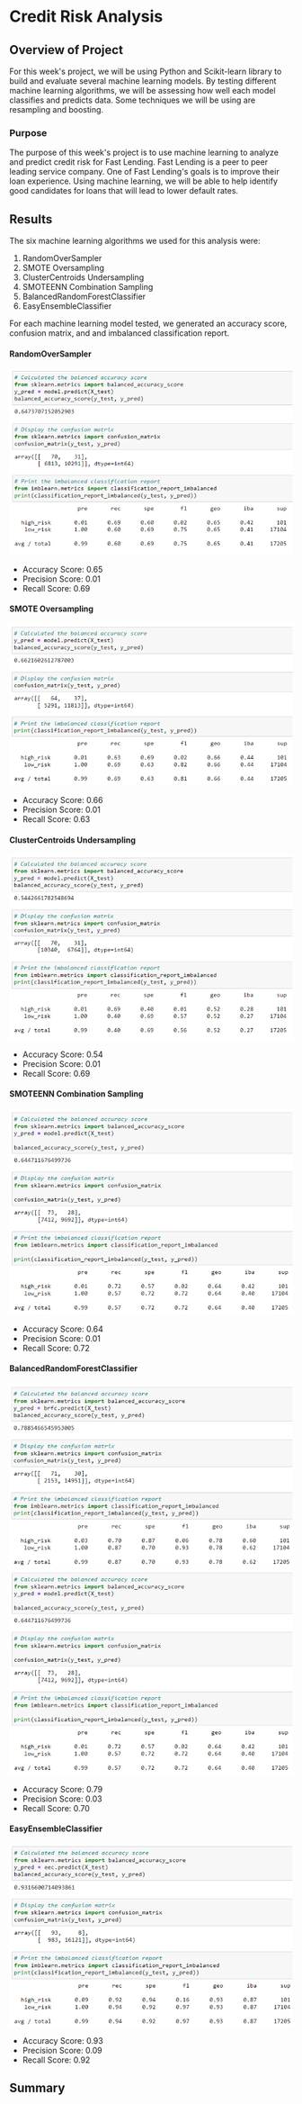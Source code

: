 # Credit Risk Analysis

## Overview of Project
For this week's project, we will be using Python and Scikit-learn library to build and evaluate several machine learning models. By testing different machine learning algorithms, we will be assessing how well each model classifies and predicts data. Some techniques we will be using are resampling and boosting.

### Purpose
The purpose of this week's project is to use machine learning to analyze and predict credit risk for Fast Lending. Fast Lending is a peer to peer leading service company. One of Fast Lending's goals is to improve their loan experience. Using machine learning, we will be able to help identify good candidates for loans that will lead to lower default rates.

## Results

The six machine learning algorithms we used for this analysis were:
1. RandomOverSampler
2. SMOTE Oversampling
3. ClusterCentroids Undersampling
4. SMOTEENN Combination Sampling
5. BalancedRandomForestClassifier
6. EasyEnsembleClassifier

For each machine learning model tested, we generated an accuracy score, confusion matrix, and and imbalanced classification report. 

#### RandomOverSampler
![RandomOverSampler](/Resources/RandomOverSampler.PNG)
- Accuracy Score: 0.65
- Precision Score: 0.01
- Recall Score: 0.69

#### SMOTE Oversampling
![SMOTE](/Resources/SMOTE.PNG)
- Accuracy Score: 0.66
- Precision Score: 0.01
- Recall Score: 0.63

#### ClusterCentroids Undersampling
![ClusterCentroids](/Resources/ClusterCentroids.PNG)
- Accuracy Score: 0.54
- Precision Score: 0.01
- Recall Score: 0.69

#### SMOTEENN Combination Sampling
![SMOTEENN](/Resources/SMOTEENN.PNG)
- Accuracy Score: 0.64
- Precision Score: 0.01
- Recall Score: 0.72

#### BalancedRandomForestClassifier
![BalancedRandomForestClassifier](/Resources/BalancedRandomForestClassifier.PNG)
![SMOTEENN](/Resources/SMOTEENN.PNG)
- Accuracy Score: 0.79
- Precision Score: 0.03
- Recall Score: 0.70

#### EasyEnsembleClassifier
![EasyEnsembleClassifier](/Resources/EasyEnsembleClassifier.PNG)
- Accuracy Score: 0.93
- Precision Score: 0.09
- Recall Score: 0.92

## Summary
